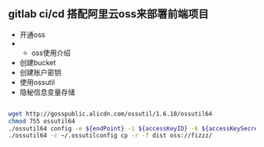 ## gitlab ci/cd 搭配阿里云oss来部署前端项目

* 开通oss
* * oss使用介绍
* 创建bucket
* 创建账户密钥
* 使用ossutil  
* 隐秘信息变量存储

``` bash

wget http://gosspublic.alicdn.com/ossutil/1.6.18/ossutil64
chmod 755 ossutil64
./ossutil64 config -e ${endPoint} -i ${accessKeyID} -k ${accessKeySecret} -L CH --loglevel debug -c ~/.ossutilconfig
./ossutil64 -c ~/.ossutilconfig cp -r -f dist oss://fizzz/

```